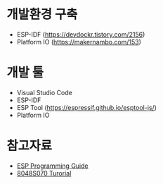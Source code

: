 # 개발환경 구축
- ESP-IDF (https://devdockr.tistory.com/2156)
- Platform IO (https://makernambo.com/153)
  
# 개발 툴
- Visual Studio Code
- ESP-IDF
- ESP Tool (https://espressif.github.io/esptool-js/)
- Platform IO

# 참고자료
- [ESP Programming Guide](https://docs.espressif.com/projects/esp-idf/en/latest/esp32/index.html)
- [8048S070 Turorial](https://www.youtube.com/watch?v=NCGy5GwpKHI)

